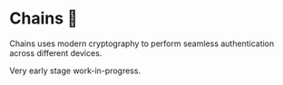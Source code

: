 # Chains 🔗

Chains uses modern cryptography to perform seamless authentication across different devices.

Very early stage work-in-progress.
